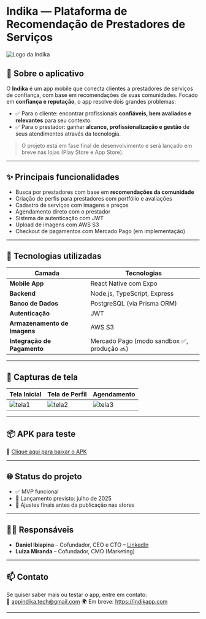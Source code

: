 # Indika — Plataforma de Recomendação de Prestadores de Serviços

![Logo da Indika](https://sdmntpritalynorth.oaiusercontent.com/files/00000000-f90c-6246-b431-ac4d2f841653/raw?se=2025-06-12T17%3A13%3A01Z&sp=r&sv=2024-08-04&sr=b&scid=fd424ac4-9c81-586e-a4be-33a4a9853ff6&skoid=82a3371f-2f6c-4f81-8a78-2701b362559b&sktid=a48cca56-e6da-484e-a814-9c849652bcb3&skt=2025-06-11T22%3A09%3A21Z&ske=2025-06-12T22%3A09%3A21Z&sks=b&skv=2024-08-04&sig=zh5q1YQpKV5WkS%2BWF5/RD3RiUEUuHYoQpLgzRA6AJhI%3D)

## 📱 Sobre o aplicativo

O **Indika** é um app mobile que conecta clientes a prestadores de serviços de confiança, com base em recomendações de suas comunidades. Focado em **confiança e reputação**, o app resolve dois grandes problemas:

- ✅ Para o cliente: encontrar profissionais **confiáveis, bem avaliados e relevantes** para seu contexto.
- ✅ Para o prestador: ganhar **alcance, profissionalização e gestão** de seus atendimentos através da tecnologia.

> O projeto está em fase final de desenvolvimento e será lançado em breve nas lojas (Play Store e App Store).

---

## ✨ Principais funcionalidades

- Busca por prestadores com base em **recomendações da comunidade**
- Criação de perfis para prestadores com portfólio e avaliações
- Cadastro de serviços com imagens e preços
- Agendamento direto com o prestador
- Sistema de autenticação com JWT
- Upload de imagens com AWS S3
- Checkout de pagamentos com Mercado Pago (em implementação)

---

## 🧪 Tecnologias utilizadas

| Camada                       | Tecnologias                                 |
| ---------------------------- | ------------------------------------------- |
| **Mobile App**               | React Native com Expo                       |
| **Backend**                  | Node.js, TypeScript, Express                |
| **Banco de Dados**           | PostgreSQL (via Prisma ORM)                 |
| **Autenticação**             | JWT                                         |
| **Armazenamento de Imagens** | AWS S3                                      |
| **Integração de Pagamento**  | Mercado Pago (modo sandbox ✅, produção 🔜) |

---

## 📸 Capturas de tela

| Tela Inicial | Tela de Perfil | Agendamento |
| ------------ | -------------- | ----------- |
| ![tela1]()   | ![tela2]()     | ![tela3]()  |

---

## 📦 APK para teste

🔗 [Clique aqui para baixar o APK](https://expo.dev/artifacts/eas/cSHPwh5FhTehc4HyJfGdpv.apk)

---

## 🌐 Status do projeto

- ✅ MVP funcional
- 🚀 Lançamento previsto: julho de 2025
- 🔧 Ajustes finais antes da publicação nas stores

---

## 👨‍💼 Responsáveis

- **Daniel Ibiapina** – Cofundador, CEO e CTO – [LinkedIn](https://linkedin.com/in/danielibiapina)
- **Luiza Miranda** – Cofundador, CMO (Marketing)

---

## 📫 Contato

Se quiser saber mais ou testar o app, entre em contato:  
📧 appindika.tech@gmail.com
🌍 Em breve: https://indikapp.com

---
